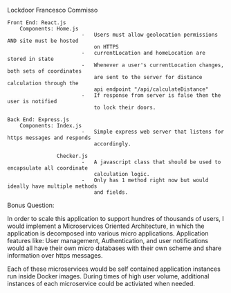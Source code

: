 Lockdoor
Francesco Commisso

    Front End: React.js
        Components: Home.js
                            -   Users must allow geolocation permissions AND site must be hosted
                                on HTTPS
                            -   currentLocation and homeLocation are stored in state
                            -   Whenever a user's currentLocation changes, both sets of coordinates
                                are sent to the server for distance calculation through the
                                api endpoint "/api/calculateDistance"
                            -   If response from server is false then the user is notified
                                to lock their doors.

    Back End: Express.js
        Components: Index.js
                            -   Simple express web server that listens for https messages and responds
                                accordingly.

                    Checker.js
                            -   A javascript class that should be used to encapsulate all coordinate
                                calculation logic.
                            -   Only has 1 method right now but would ideally have multiple methods
                                and fields.

Bonus Question:

In order to scale this application to support hundres of thousands of users, I would implement a Microservices
Oriented Architecture, in which the application is decomposed into various micro applications. Application features like: User management, Authentication, and user notifications would all have their own micro databases with their own scheme and share information over https messages.

Each of these microservices would be self contained application instances run inside Docker images. During times of high user volume, additional instances of each microservice could be activiated when needed.
